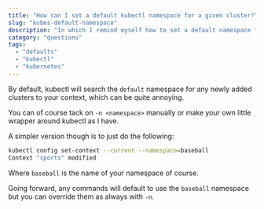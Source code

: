 ```yaml
---
title: "How can I set a default kubectl namespace for a given cluster?"
slug: "kubes-default-namespace"
description: "In which I remind myself how to set a default namespace for Kubernetes"
category: "questions"
tags:
  - "defaults"
  - "kubectl"
  - "kubernetes"
---
```


By default, kubectl will search the `default` namespace for any newly added clusters to your context, which can be quite annoying.

You can of course tack on `-n <namespace>` manually or make your own little wrapper around kubectl as I have.

A simpler version though is to just do the following:

```bash
kubectl config set-context --current --namespace=baseball
Context "sports" modified
```

Where `baseball` is the name of your namespace of course.

Going forward, any commands will default to use the `baseball` namespace but you can override them as always with `-n`.
